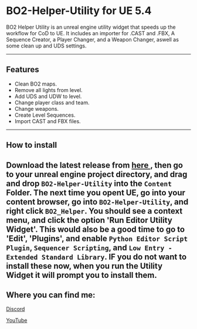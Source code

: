 # BO2-Helper-Utility for UE 5.4

<p>BO2 Helper Utility is an unreal engine utility widget that speeds up the workflow for CoD to UE. It includes an importer for .CAST and .FBX, A Sequence Creator, a Player Changer, and a Weapon Changer, aswell as some clean up and UDS settings. </p>

---

<h2> Features </h2>
<ul>
<li> Clean BO2 maps. </li>
<li> Remove all lights from level. </li>
<li> Add UDS and UDW to level. </li>
<li> Change player class and team. </li>
<li> Change weapons. </li>
<li> Create Level Sequences. </li>
<li> Import CAST and FBX files. </li>
</ul>

---

<h2> How to install</h2>

Download the latest release from <a href = "https://github.com/tango3383/BO2-Helper-Utility/releases/"> here </a>, then go to your unreal engine project directory, and drag and drop ```BO2-Helper-Utility``` into the ```Content``` Folder. The next time you opent UE, go into your content browser, go into ```BO2-Helper-Utility```, and right click ```BO2_Helper```. You should see a context menu, and click the option 'Run Editor Utility Widget'. This would also be a good time to go to 'Edit', 'Plugins', and enable ```Python Editor Script Plugin```, ```Sequencer Scripting```, and ```Low Entry - Extended Standard Library```. IF you do not want to install these now, when you run the Utility Widget it will prompt you to install them. 
---

<footer>
 <h2> Where you can find me: </h2>

 <a href="https://discord.gg/nHtBZ4xF36">Discord</a> 
 
 <a href="https://www.youtube.com/channel/UCS1LI3Aku5ABEzdiwV-P6KA">YouTube</a> 
 
</footer>
